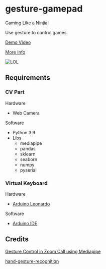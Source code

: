 # gesture-gamepad

Gaming Like a Ninjia!

Use gesture to control games

[Demo Video](https://www.bilibili.com/video/BV1rD4y1k7xK)


[More Info](https://www.heywhale.com/mw/project/6342658cdfae024967917537)

![LOL](https://user-images.githubusercontent.com/5763301/194714864-a8454cd9-191a-4bc3-a025-32d6eac549e9.jpg)

## Requirements

### CV Part

Hardware

* Web Camera

Software

* Python 3.9
* Libs
  * mediapipe
  * pandas
  * sklearn
  * seaborn
  * numpy
  * pyserial

### Virtual Keyboard

Hardware

* [Arduino Leonardo](https://docs.arduino.cc/hardware/leonardo)

Software

* [Arduino IDE](https://www.arduino.cc/en/software)


## Credits

[Gesture Control in Zoom Call using Mediapipe](https://learnopencv.com/gesture-control-in-zoom-call-using-mediapipe/)

[hand-gesture-recognition](https://github.com/dongdv95/hand-gesture-recognition)